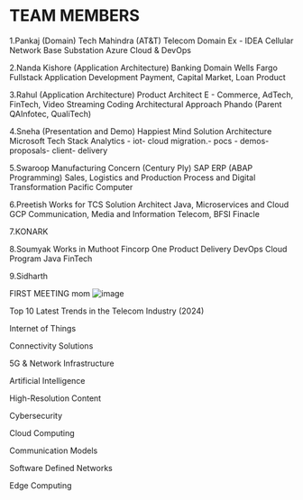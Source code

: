 # TEAM MEMBERS 
1.Pankaj (Domain)
        Tech Mahindra (AT&T)
	Telecom Domain
	Ex - IDEA Cellular
	Network 
	Base Substation
	Azure Cloud & DevOps

2.Nanda Kishore (Application Architecture)
	Banking Domain
	Wells Fargo
	Fullstack Application Development
	Payment, Capital Market, Loan Product

3.Rahul (Application Architecture)
	Product Architect
	E - Commerce, AdTech, FinTech, Video Streaming
	Coding 
	Architectural Approach
	Phando (Parent QAInfotec, QualiTech)

4.Sneha (Presentation and Demo)
	Happiest Mind
	Solution Architecture
        Microsoft Tech Stack 
        Analytics - iot- cloud migration.- pocs - demos- proposals- client- delivery 

5.Swaroop 
	Manufacturing Concern (Century Ply)
	SAP ERP (ABAP Programming)
	Sales, Logistics and Production
	Process and Digital Transformation
	Pacific Computer

6.Preetish
	Works for TCS
	Solution Architect 
	Java, Microservices and Cloud 
	GCP
	Communication, Media and Information
	Telecom, BFSI 
	Finacle
 
7.KONARK

8.Soumyak
	Works in Muthoot Fincorp One
	Product Delivery
	DevOps
	Cloud
	Program
	Java
	FinTech

9.Sidharth




FIRST MEETING mom
![image](https://github.com/user-attachments/assets/c2e2993a-b9c6-4143-be40-88fba76f4664)

Top 10 Latest Trends in the Telecom Industry (2024) 

Internet of Things

Connectivity Solutions

5G & Network Infrastructure

Artificial Intelligence

High-Resolution Content

Cybersecurity

Cloud Computing

Communication Models

Software Defined Networks

Edge Computing

